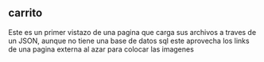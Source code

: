 ## carrito

Este es un primer vistazo de una pagina que carga sus archivos a traves de un JSON, aunque no tiene una base de datos sql este aprovecha los links de una pagina externa al azar para colocar las imagenes
